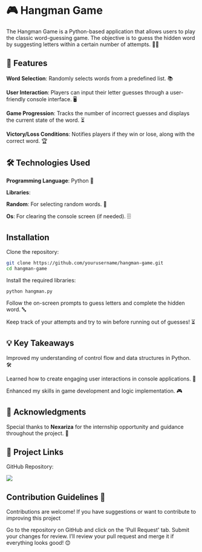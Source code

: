 
# 🎮 Hangman Game

The Hangman Game is a Python-based application that allows users to play the classic word-guessing game. The objective is to guess the hidden word by suggesting letters within a certain number of attempts. 🤔🔤
## 🚀 Features

**Word Selection**: Randomly selects words from a predefined list. 📚

**User Interaction**: Players can input their letter guesses through a user-friendly console interface. 🖥️

**Game Progression**: Tracks the number of incorrect guesses and displays the current state of the word. ⏳

**Victory/Loss Conditions**: Notifies players if they win or lose, along with the correct word. 🏆

## 🛠️ Technologies Used

**Programming Language**: Python 🐍

**Libraries**:

**Random**: For selecting random words. 🎲

**Os**: For clearing the console screen (if needed). 🗄️
## Installation

Clone the repository:

```bash
git clone https://github.com/yourusername/hangman-game.git
cd hangman-game

```
Install the required libraries:

```bash
python hangman.py
```
Follow the on-screen prompts to guess letters and complete the hidden word. 🔤

Keep track of your attempts and try to win before running out of guesses! ⏳
## 💡 Key Takeaways
Improved my understanding of control flow and data structures in Python. 🛠️

Learned how to create engaging user interactions in console applications. 💬

Enhanced my skills in game development and logic implementation. 🎮
## 🙏 Acknowledgments

Special thanks to **Nexariza** for the internship opportunity and guidance throughout the project. 🌟

## 🔗 Project Links
GitHub Repository:

[![](https://img.shields.io/badge/GitHub_Repository-000?style=for-the-badge&logo=ko-fi&logoColor=white)](https://github.com/LAIBAASIM555/Nexariza_Hangman)


## Contribution Guidelines 🤝
Contributions are welcome! If you have suggestions or want to contribute to improving this project

Go to the repository on GitHub and click on the 'Pull Request' tab. Submit your changes for review.
I’ll review your pull request and merge it if everything looks good! 😊

